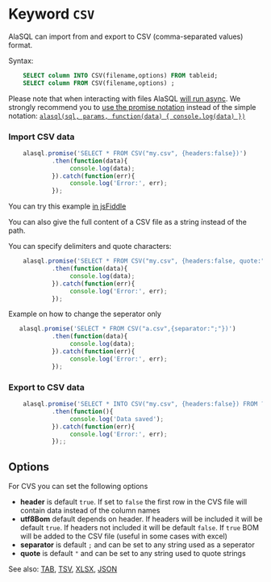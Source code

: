 # Keyword `CSV`

AlaSQL can import from and export to CSV (comma-separated values) format.

Syntax:
```sql
    SELECT column INTO CSV(filename,options) FROM tableid;
    SELECT column FROM CSV(filename,options) ;
```

Please note that when interacting with files AlaSQL [will run async](async). We strongly recommend you to [use the promise notation](promise) instead of the simple notation: [`alasql(sql, params, function(data) { console.log(data) })`](async)


### Import CSV data
```js
    alasql.promise('SELECT * FROM CSV("my.csv", {headers:false})')
            .then(function(data){
                 console.log(data);
            }).catch(function(err){
                 console.log('Error:', err);
            });
```
You can try this example [in jsFiddle](http://jsfiddle.net/agershun/efmhcnu8/1/)

You can also give the full content of a CSV file as a string instead of the path. 

You can specify delimiters and quote characters:
```js
    alasql.promise('SELECT * FROM CSV("my.csv", {headers:false, quote:"\'",separator:","})')
            .then(function(data){
                 console.log(data);
            }).catch(function(err){
                 console.log('Error:', err);
            });
```

Example on how to change the seperator only
```js
   alasql.promise('SELECT * FROM CSV("a.csv",{separator:";"})')
            .then(function(data){
                 console.log(data);
            }).catch(function(err){
                 console.log('Error:', err);
            });
```

### Export to CSV data
```js
    alasql.promise('SELECT * INTO CSV("my.csv", {headers:false}) FROM ?',[data])
            .then(function(){
                 console.log('Data saved');
            }).catch(function(err){
                 console.log('Error:', err);
            });;
```


## Options

For CVS you can set the following options

- **header** is default `true`. If set to `false` the first row in the CVS file will contain data instead of the column names
- **utf8Bom** default depends on header. If headers will be included it will be default `true`. If headers not included it will be default `false`. If `true` BOM will be added to the CSV file (useful in some cases with excel)
- **separator** is default `;` and can be set to any string used as a seperator
- **quote** is default `"` and can be set to any string used to quote strings


See also: [TAB](Tab), [TSV](Tsv), [XLSX](Xlsx), [JSON](Json)

